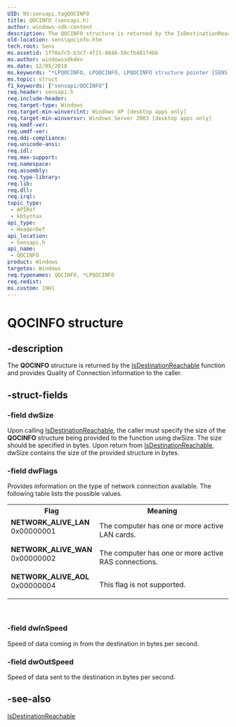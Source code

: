 ```yaml
---
UID: NS:sensapi.tagQOCINFO
title: QOCINFO (sensapi.h)
author: windows-sdk-content
description: The QOCINFO structure is returned by the IsDestinationReachable function and provides Quality of Connection information to the caller.
old-location: sens\qocinfo.htm
tech.root: Sens
ms.assetid: 1f78a7c5-b3c7-4f21-8848-58cfb481f4bb
ms.author: windowssdkdev
ms.date: 12/05/2018
ms.keywords: "*LPQOCINFO, LPQOCINFO, LPQOCINFO structure pointer [SENS], NETWORK_ALIVE_AOL, NETWORK_ALIVE_LAN, NETWORK_ALIVE_WAN, QOCINFO, QOCINFO structure [SENS], _zaw_qocinfo, sens.qocinfo, sensapi/LPQOCINFO, sensapi/QOCINFO, syncmgr.qocinfo"
ms.topic: struct
f1_keywords: ["sensapi/QOCINFO"]
req.header: sensapi.h
req.include-header: 
req.target-type: Windows
req.target-min-winverclnt: Windows XP [desktop apps only]
req.target-min-winversvr: Windows Server 2003 [desktop apps only]
req.kmdf-ver: 
req.umdf-ver: 
req.ddi-compliance: 
req.unicode-ansi: 
req.idl: 
req.max-support: 
req.namespace: 
req.assembly: 
req.type-library: 
req.lib: 
req.dll: 
req.irql: 
topic_type:
 - APIRef
 - kbSyntax
api_type:
 - HeaderDef
api_location:
 - Sensapi.h
api_name:
 - QOCINFO
product: Windows
targetos: Windows
req.typenames: QOCINFO, *LPQOCINFO
req.redist: 
ms.custom: 19H1
---
```


# QOCINFO structure


## -description


The 
<b>QOCINFO</b> structure is returned by the 
<a href="https://docs.microsoft.com/windows/desktop/api/sensapi/nf-sensapi-isdestinationreachablea">IsDestinationReachable</a> function and provides Quality of Connection information to the caller.


## -struct-fields




### -field dwSize

Upon calling 
<a href="https://docs.microsoft.com/windows/desktop/api/sensapi/nf-sensapi-isdestinationreachablea">IsDestinationReachable</a>, the caller must specify the size of the <b>QOCINFO</b> structure being provided to the function using dwSize. The size should be specified in bytes. Upon return from <a href="https://docs.microsoft.com/windows/desktop/api/sensapi/nf-sensapi-isdestinationreachablea">IsDestinationReachable</a>, dwSize contains the size of the provided structure in bytes.


### -field dwFlags

Provides information on the type of network connection available. The following table lists the possible values.

<table>
<tr>
<th>Flag</th>
<th>Meaning</th>
</tr>
<tr>
<td width="40%"><a id="NETWORK_ALIVE_LAN"></a><a id="network_alive_lan"></a><dl>
<dt><b>NETWORK_ALIVE_LAN</b></dt>
<dt>0x00000001</dt>
</dl>
</td>
<td width="60%">
The computer has one or more active LAN cards.

</td>
</tr>
<tr>
<td width="40%"><a id="NETWORK_ALIVE_WAN"></a><a id="network_alive_wan"></a><dl>
<dt><b>NETWORK_ALIVE_WAN</b></dt>
<dt>0x00000002</dt>
</dl>
</td>
<td width="60%">
The computer has one or more active RAS connections.

</td>
</tr>
<tr>
<td width="40%"><a id="NETWORK_ALIVE_AOL"></a><a id="network_alive_aol"></a><dl>
<dt><b>NETWORK_ALIVE_AOL</b></dt>
<dt>0x00000004</dt>
</dl>
</td>
<td width="60%">
This flag is not supported.

</td>
</tr>
</table>
 


### -field dwInSpeed

Speed of data coming in from the destination in bytes per second.


### -field dwOutSpeed

Speed of data sent to the destination in bytes per second.


## -see-also




<a href="https://docs.microsoft.com/windows/desktop/api/sensapi/nf-sensapi-isdestinationreachablea">IsDestinationReachable</a>
 

 

